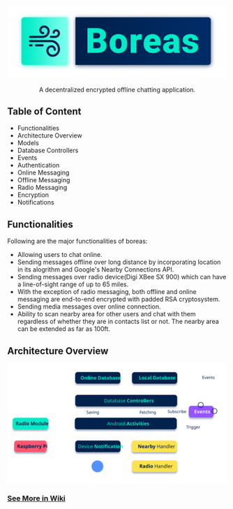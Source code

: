 
<p align="center"><img src="https://github.com/akshat46/boreas/blob/master/assets/logo.png" width="500"></p>

<p align="center">A decentralized encrypted offline chatting application.</p>

## Table of Content

- Functionalities
- Architecture Overview
- Models
- Database Controllers
- Events
- Authentication
- Online Messaging
- Offline Messaging
- Radio Messaging
- Encryption
- Notifications

## Functionalities

Following are the major functionalities of boreas: 

- Allowing users to chat online. 
- Sending messages offline over long distance by incorporating location in its alogrithm and Google's Nearby Connections API. 
- Sending messages over radio device(Digi XBee SX 900) which can have a line-of-sight range of up to 65 miles.
- With the exception of radio messaging, both offline and online messaging are end-to-end encrypted with padded RSA cryptosystem.
- Sending media messages over online connection.
- Ability to scan nearby area for other users and chat with them regardless of whether they are in contacts list or not. The nearby area can be extended as far as 100ft.

## Architecture Overview

<p align="center"><img src="https://github.com/akshat46/boreas/blob/master/assets/architecture.svg"></p>

### [See More in Wiki](https://github.com/akshat46/Boreas/wiki)
